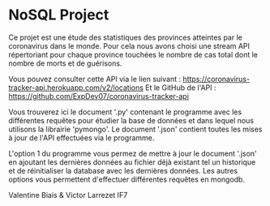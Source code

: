 # NoSQL Project

Ce projet est une étude des statistiques des provinces atteintes par le coronavirus dans le monde.
Pour cela nous avons choisi une stream API répertoriant pour chaque province touchées le nombre de cas total dont le nombre de morts et de guérisons.

Vous pouvez consulter cette API via le lien suivant : https://coronavirus-tracker-api.herokuapp.com/v2/locations
Et le GitHub de l'API : https://github.com/ExpDev07/coronavirus-tracker-api

Vous trouverez ici le document '.py' contenant le programme avec les différentes requêtes pour étudier la base de données et dans lequel nous utilisons la librairie 'pymongo'.
Le document '.json' contient toutes les mises à jour de l'API effectuées via le programme.

L'option 1 du programme vous permez de mettre à jour le document '.json' en ajoutant les dernières données au fichier déjà existant tel un historique et de réinitialiser la database avec les dernières données.
Les autres options vous permettent d'effectuer différentes requêtes en mongodb.

Valentine Biais & Victor Larrezet IF7
